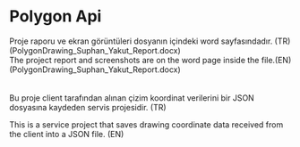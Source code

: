 # Polygon Api

Proje raporu ve ekran görüntüleri dosyanın içindeki word sayfasındadır. (TR) (PolygonDrawing_Suphan_Yakut_Report.docx) </br>
The project report and screenshots are on the word page inside the file.(EN) (PolygonDrawing_Suphan_Yakut_Report.docx) </br></br>
 </br>
Bu proje client tarafından alınan çizim koordinat verilerini bir JSON dosyasına kaydeden servis projesidir. (TR)  </br>

This is a service project that saves drawing coordinate data received from the client into a JSON file. (EN) </br>
 
